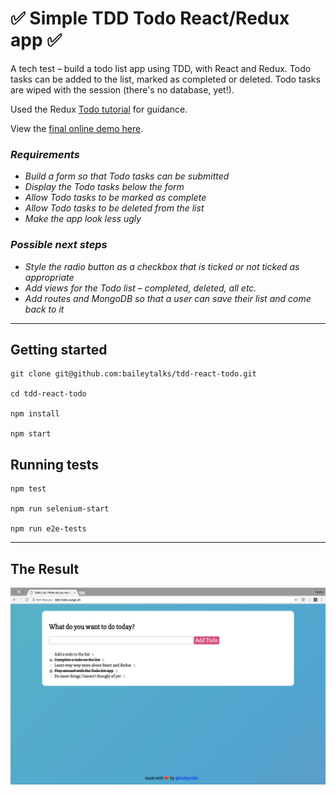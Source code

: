 # ✅ Simple TDD Todo React/Redux app ✅

A tech test – build a todo list app using TDD, with React and Redux. Todo tasks can be added to the list, marked as completed or deleted. Todo tasks are wiped with the session (there's no database, yet!).

Used the Redux [Todo tutorial](https://redux.js.org/basics/example-todo-list) for guidance.

View the [final online demo here](http://tdd-todo.surge.sh/).

### *Requirements*
* *Build a form so that Todo tasks can be submitted*
* *Display the Todo tasks below the form*
* *Allow Todo tasks to be marked as complete*
* *Allow Todo tasks to be deleted from the list*
* *Make the app look less ugly*

### *Possible next steps*
* *Style the radio button as a checkbox that is ticked or not ticked as appropriate*
* *Add views for the Todo list – completed, deleted, all etc.*
* *Add routes and MongoDB so that a user can save their list and come back to it*

---

## Getting started
````
git clone git@github.com:baileytalks/tdd-react-todo.git

cd tdd-react-todo

npm install

npm start
````
## Running tests

````
npm test

npm run selenium-start

npm run e2e-tests

````
---
## The Result
![Screenshot of Todo app](https://github.com/baileytalks/tdd-react-todo/blob/master/app.png)
